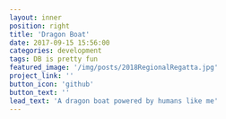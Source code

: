 ```yaml
---
layout: inner
position: right
title: 'Dragon Boat'
date: 2017-09-15 15:56:00
categories: development
tags: DB is pretty fun
featured_image: '/img/posts/2018RegionalRegatta.jpg'
project_link: ''
button_icon: 'github'
button_text: ''
lead_text: 'A dragon boat powered by humans like me'
---
```

